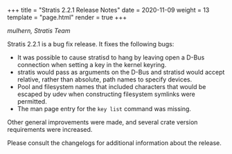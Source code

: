 +++
title = "Stratis 2.2.1 Release Notes"
date = 2020-11-09
weight = 13
template = "page.html"
render = true
+++

*mulhern, Stratis Team*

Stratis 2.2.1 is a bug fix release. It fixes the following bugs:

* It was possible to cause stratisd to hang by leaving open a D-Bus
connection when setting a key in the kernel keyring.
* stratis would pass as arguments on the D-Bus and stratisd would accept
relative, rather than absolute, path names to specify devices.
* Pool and filesystem names that included characters that would be escaped
by udev when constructing filesystem symlinks were permitted.
* The man page entry for the `key list` command was missing.

Other general improvements were made, and several crate version requirements
were increased.

<!-- more -->

Please consult the changelogs for additional information about the release.
